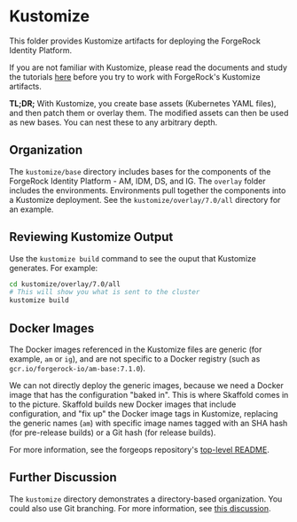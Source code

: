 # Kustomize

This folder provides Kustomize artifacts for deploying the ForgeRock Identity 
Platform.

If you are not familiar with Kustomize, please read the documents and study the 
tutorials [here](https://kustomize.io/) before you try to work with ForgeRock's 
Kustomize artifacts.

**TL;DR;** With Kustomize, you create base assets (Kubernetes YAML files), and 
then patch them or overlay them. The modified assets can then be used as new 
bases. You can nest these to any arbitrary depth.

## Organization

The `kustomize/base` directory includes bases for the components of the 
ForgeRock Identity Platform - AM, IDM, DS, and IG. The `overlay` folder includes
the environments. Environments pull together the components into a Kustomize 
deployment. See the `kustomize/overlay/7.0/all` directory for an example.

## Reviewing Kustomize Output

Use the `kustomize build` command to see the ouput that Kustomize generates. For
example:
```bash
cd kustomize/overlay/7.0/all
# This will show you what is sent to the cluster
kustomize build
```

## Docker Images

The Docker images referenced in the Kustomize files are generic (for example, 
`am` or `ig`), and are not specific to a Docker registry (such as 
`gcr.io/forgerock-io/am-base:7.1.0`).

We can not directly deploy the generic images, because we need a Docker image
that has the configuration "baked in". This is where Skaffold comes in to the 
picture. Skaffold builds new Docker images that include configuration, and 
"fix up" the Docker image tags in Kustomize, replacing the generic names (`am`) 
with specific image names tagged with an SHA hash (for pre-release builds) or a 
Git hash (for release builds).

For more information, see the forgeops repository's [top-level README](../README.md).

## Further Discussion

The `kustomize` directory demonstrates a directory-based organization. You could
also use Git branching. For more information, see 
[this discussion](https://kubectl.docs.kubernetes.io/pages/app_composition_and_deployment/diffing_local_and_remote_resources.html).
